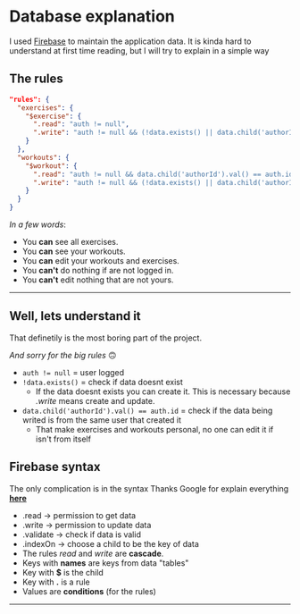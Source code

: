 # Database explanation

I used [Firebase](https://firebase.google.com/) to maintain the application data.
It is kinda hard to understand at first time reading, but I will try to explain in a simple way

## The rules
```json
"rules": {
  "exercises": {
    "$exercise": {
      ".read": "auth != null",
      ".write": "auth != null && (!data.exists() || data.child('authorId').val() == auth.id) && data.child('default').val() === false",
    }
  },
  "workouts": {
    "$workout": {
      ".read": "auth != null && data.child('authorId').val() == auth.id",
      ".write": "auth != null && (!data.exists() || data.child('authorId').val() == auth.id)",
    }
  }
}
```

*In a few words*: 
- You **can** see all exercises.
- You **can** see your workouts.
- You **can** edit your workouts and exercises.
- You **can't** do nothing if are not logged in.
- You **can't** edit nothing that are not yours.

---

## Well, lets understand it
That definetily is the most boring part of the project.

*And sorry for the big rules* 🙃

- `auth != null` = user logged
- `!data.exists()` = check if data doesnt exist
  - If the data doesnt exists you can create it. This is necessary because *.write* means create and update.
- `data.child('authorId').val() == auth.id` = check if the data being writed is from the same user that created it
  - That make exercises and workouts personal, no one can edit it if isn't from itself


## Firebase syntax

The only complication is in the syntax
Thanks Google for explain everything [**here**](https://firebase.google.com/docs/database/security/core-syntax)

- .read -> permission to get data
- .write -> permission to update data
- .validate -> check if data is valid 
- .indexOn -> choose a child to be the key of data
- The rules *read* and *write* are **cascade**.
- Keys with **names** are keys from data "tables"
- Key with **$** is the child
- Key with **.** is a rule
- Values are **conditions** (for the rules)

---
